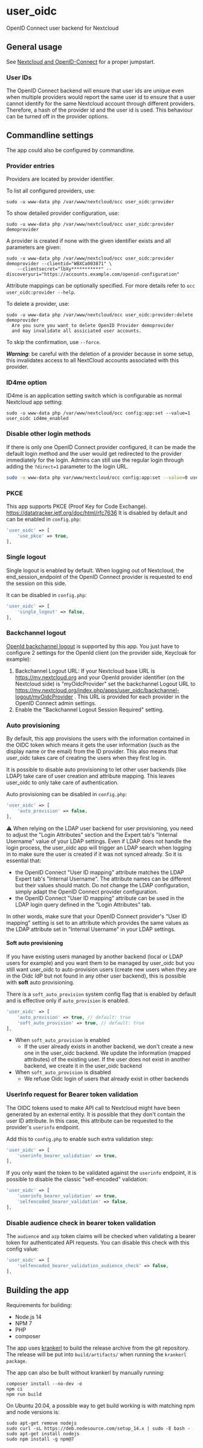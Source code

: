 # user_oidc

OpenID Connect user backend for Nextcloud

## General usage
See [Nextcloud and OpenID-Connect](https://www.schiessle.org/articles/2023/07/04/nextcloud-and-openid-connect/)
for a proper jumpstart.

### User IDs

The OpenID Connect backend will ensure that user ids are unique even when multiple providers would report the same user
id to ensure that a user cannot identify for the same Nextcloud account through different providers.
Therefore, a hash of the provider id and the user id is used. This behaviour can be turned off in the provider options.

## Commandline settings
The app could also be configured by commandline.

### Provider entries
Providers are located by provider identifier.

To list all configured providers, use:
```
sudo -u www-data php /var/www/nextcloud/occ user_oidc:provider
```

To show detailed provider configuration, use:
```
sudo -u www-data php /var/www/nextcloud/occ user_oidc:provider demoprovider
```

A provider is created if none with the given identifier exists and all parameters are given:
```
sudo -u www-data php /var/www/nextcloud/occ user_oidc:provider demoprovider --clientid="WBXCa003871" \
    --clientsecret="lbXy***********" --discoveryuri="https://accounts.example.com/openid-configuration"
```

Attribute mappings can be optionally specified. For more details refer to `occ user_oidc:provider --help`.

To delete a provider, use:
```
sudo -u www-data php /var/www/nextcloud/occ user_oidc:provider:delete demoprovider
  Are you sure you want to delete OpenID Provider demoprovider
  and may invalidate all assiciated user accounts.
```
To skip the confirmation, use `--force`.

***Warning***: be careful with the deletion of a provider because in some setup, this invalidates access to all
NextCloud accounts associated with this provider.


### ID4me option
ID4me is an application setting switch which is configurable as normal Nextcloud app setting:
```
sudo -u www-data php /var/www/nextcloud/occ config:app:set --value=1 user_oidc id4me_enabled
```

### Disable other login methods
If there is only one OpenID Connect provider configured, it can be made the default login
method and the user would get redirected to the provider immediately for the
login. Admins can still use the regular login through adding the `?direct=1`
parameter to the login URL.

```bash
sudo -u www-data php var/www/nextcloud/occ config:app:set --value=0 user_oidc allow_multiple_user_backends
```

### PKCE

This app supports PKCE (Proof Key for Code Exchange).
https://datatracker.ietf.org/doc/html/rfc7636
It is disabled by default and can be enabled in `config.php`:
``` php
'user_oidc' => [
    'use_pkce' => true,
],
```

### Single logout

Single logout is enabled by default. When logging out of Nextcloud,
the end_session_endpoint of the OpenID Connect provider is requested to end the session on this side.

It can be disabled in `config.php`:
``` php
'user_oidc' => [
    'single_logout' => false,
],
```

### Backchannel logout

[OpenId backchannel logout](https://openid.net/specs/openid-connect-backchannel-1_0.html) is supported by this app.
You just have to configure 2 settings for the OpenId client (on the provider side, Keycloak for example):
1. Backchannel Logout URL: If your Nextcloud base URL is https://my.nextcloud.org
and your OpenId provider identifier (on the Nextcloud side) is "myOidcProvider"
set the backchannel Logout URL to
https://my.nextcloud.org/index.php/apps/user_oidc/backchannel-logout/myOidcProvider .
This URL is provided for each provider in the OpenID Connect admin settings.
2. Enable the "Backchannel Logout Session Required" setting.

### Auto provisioning

By default, this app provisions the users with the information contained in the OIDC token
which means it gets the user information (such as the display name or the email) from the ID provider.
This also means that user_oidc takes care of creating the users when they first log in.

It is possible to disable auto provisioning to let other user backends (like LDAP)
take care of user creation and attribute mapping.
This leaves user_oidc to only take care of authentication.

Auto provisioning can be disabled in `config.php`:
``` php
'user_oidc' => [
    'auto_provision' => false,
],
```

:warning: When relying on the LDAP user backend for user provisioning, you need to adjust the
"Login Attributes" section and the Expert tab's "Internal Username" value of your LDAP settings.
Even if LDAP does not handle the login process,
the user_oidc app will trigger an LDAP search when logging in to make sure the user is created if it was
not synced already.
So it is essential that:
* the OpenID Connect "User ID mapping" attribute matches the LDAP Expert tab's "Internal Username".
The attribute names can be different but their values should match. Do not change the LDAP configuration,
simply adapt the OpenID Connect provider configuration.
* the OpenID Connect "User ID mapping" attribute can be used in the LDAP login query
defined in the "Login Attributes" tab.

In other words, make sure that your OpenID Connect provider's "User ID mapping" setting is set to an attribute
which provides the same values as the LDAP attribute set in "Internal Username" in your LDAP settings.

#### Soft auto provisioning

If you have existing users managed by another backend (local or LDAP users for example) and you want them to be managed
by user_oidc but you still want user_oidc to auto-provision users
(create new users when they are in the Oidc IdP but not found in any other user backend),
this is possible with **soft** auto provisioning.

There is a `soft_auto_provision` system config flag that is enabled by default and is effective only if `auto_provision`
is enabled.
``` php
'user_oidc' => [
    'auto_provision' => true, // default: true
    'soft_auto_provision' => true, // default: true
],
```

* When `soft_auto_provision` is enabled
  * If the user already exists in another backend, we don't create a new one in the user_oidc backend.
    We update the information (mapped attributes) of the existing user.
    If the user does not exist in another backend, we create it in the user_oidc backend
* When `soft_auto_provision` is disabled
  * We refuse Oidc login of users that already exist in other backends

### UserInfo request for Bearer token validation

The OIDC tokens used to make API call to Nextcloud might have been generated by an external entity.
It is possible that they don't contain the user ID attribute. In this case, this attribute
can be requested to the provider's `userinfo` endpoint.

Add this to `config.php` to enable such extra validation step:
``` php
'user_oidc' => [
    'userinfo_bearer_validation' => true,
],
```

If you only want the token to be validated against the `userinfo` endpoint,
it is possible to disable the classic "self-encoded" validation:
``` php
'user_oidc' => [
    'userinfo_bearer_validation' => true,
    'selfencoded_bearer_validation' => false,
],
```

### Disable audience check in bearer token validation

The `audience` and `azp` token claims will be checked when validating a bearer token for authenticated API requests.
You can disable this check with this config value:
``` php
'user_oidc' => [
    'selfencoded_bearer_validation_audience_check' => false,
],
```

## Building the app

Requirements for building:
- Node.js 14
- NPM 7
- PHP
- composer

The app uses [krankerl](https://github.com/ChristophWurst/krankerl) to build the release archive from the git repository.
The release will be put into `build/artifacts/` when running the `krankerl package`.

The app can also be built without krankerl by manually running:
```
composer install --no-dev -o
npm ci
npm run build
```

On Ubuntu 20.04, a possible way to get build working is with matching npm and node versions is:
```
sudo apt-get remove nodejs
sudo curl -sL https://deb.nodesource.com/setup_14.x | sudo -E bash -
sudo apt-get install nodejs
sudo npm install -g npm@7
```


